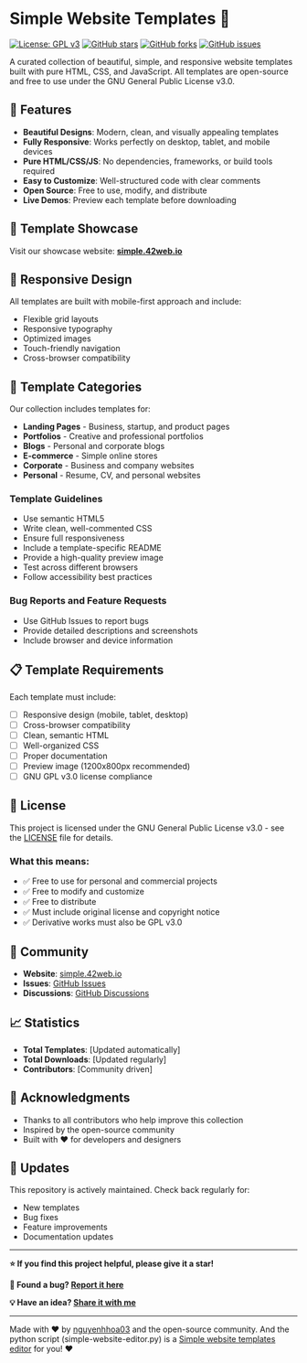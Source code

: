 # Simple Website Templates 🚀

[![License: GPL v3](https://img.shields.io/badge/License-GPLv3-blue.svg)](https://www.gnu.org/licenses/gpl-3.0)
[![GitHub stars](https://img.shields.io/github/stars/nguyenhhoa03/simple-website.svg)](https://github.com/nguyenhhoa03/simple-website/stargazers)
[![GitHub forks](https://img.shields.io/github/forks/nguyenhhoa03/simple-website.svg)](https://github.com/nguyenhhoa03/simple-website/network)
[![GitHub issues](https://img.shields.io/github/issues/nguyenhhoa03/simple-website.svg)](https://github.com/nguyenhhoa03/simple-website/issues)

A curated collection of beautiful, simple, and responsive website templates built with pure HTML, CSS, and JavaScript. All templates are open-source and free to use under the GNU General Public License v3.0.

## 🌟 Features

- **Beautiful Designs**: Modern, clean, and visually appealing templates
- **Fully Responsive**: Works perfectly on desktop, tablet, and mobile devices
- **Pure HTML/CSS/JS**: No dependencies, frameworks, or build tools required
- **Easy to Customize**: Well-structured code with clear comments
- **Open Source**: Free to use, modify, and distribute
- **Live Demos**: Preview each template before downloading

## 🎨 Template Showcase

Visit our showcase website: **[simple.42web.io](http://simple.42web.io)**

## 📱 Responsive Design

All templates are built with mobile-first approach and include:
- Flexible grid layouts
- Responsive typography
- Optimized images
- Touch-friendly navigation
- Cross-browser compatibility

## 🎯 Template Categories

Our collection includes templates for:
- **Landing Pages** - Business, startup, and product pages
- **Portfolios** - Creative and professional portfolios
- **Blogs** - Personal and corporate blogs
- **E-commerce** - Simple online stores
- **Corporate** - Business and company websites
- **Personal** - Resume, CV, and personal websites

### Template Guidelines
- Use semantic HTML5
- Write clean, well-commented CSS
- Ensure full responsiveness
- Include a template-specific README
- Provide a high-quality preview image
- Test across different browsers
- Follow accessibility best practices

### Bug Reports and Feature Requests
- Use GitHub Issues to report bugs
- Provide detailed descriptions and screenshots
- Include browser and device information

## 📋 Template Requirements

Each template must include:
- [ ] Responsive design (mobile, tablet, desktop)
- [ ] Cross-browser compatibility
- [ ] Clean, semantic HTML
- [ ] Well-organized CSS
- [ ] Proper documentation
- [ ] Preview image (1200x800px recommended)
- [ ] GNU GPL v3.0 license compliance

## 📄 License

This project is licensed under the GNU General Public License v3.0 - see the [LICENSE](LICENSE) file for details.

### What this means:
- ✅ Free to use for personal and commercial projects
- ✅ Free to modify and customize
- ✅ Free to distribute
- ✅ Must include original license and copyright notice
- ✅ Derivative works must also be GPL v3.0

## 🤝 Community

- **Website**: [simple.42web.io](http://simple.42web.io)
- **Issues**: [GitHub Issues](https://github.com/nguyenhhoa03/simple-website/issues)
- **Discussions**: [GitHub Discussions](https://github.com/nguyenhhoa03/simple-website/discussions)

## 📈 Statistics

- **Total Templates**: [Updated automatically]
- **Total Downloads**: [Updated regularly]
- **Contributors**: [Community driven]

## 🫶 Acknowledgments

- Thanks to all contributors who help improve this collection
- Inspired by the open-source community
- Built with ❤️ for developers and designers

## 🔄 Updates

This repository is actively maintained. Check back regularly for:
- New templates
- Bug fixes
- Feature improvements
- Documentation updates

---

**⭐ If you find this project helpful, please give it a star!**

**🐛 Found a bug? [Report it here](https://github.com/nguyenhhoa03/simple-website/issues)**

**💡 Have an idea? [Share it with me](mailto:nguyenhhoa03@gmail.com)**

---

Made with ❤️ by [nguyenhhoa03](https://github.com/nguyenhhoa03) and the open-source community.
And the python script (simple-website-editor.py) is a [Simple website templates editor](https://github.com/nguyenhhoa03/html-editor) for you! ❤️
